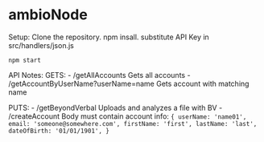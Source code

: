 # ambioNode

Setup: 
    Clone the repository. 
    npm insall. 
    substitute API Key in src/handlers/json.js
    
    npm start
    
    
API Notes: 
GETS: 
    - /getAllAccounts Gets all accounts
    - /getAccountByUserName?userName=name Gets account with matching name
    
PUTS: 
    - /getBeyondVerbal Uploads and analyzes a file with BV
    - /createAccount Body must contain account info: 
    ```
        {
            userName: 'name01',
            email: 'someone@somewhere.com',
            firstName: 'first',
            lastName: 'last',
            dateOfBirth: '01/01/1901',
        }
    ```